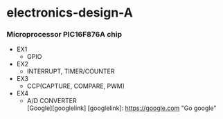 # electronics-design-A
### Microprocessor PIC16F876A chip  
* EX1  
  + GPIO  
* EX2  
  + INTERRUPT, TIMER/COUNTER  
* EX3   
  + CCP(CAPTURE, COMPARE, PWM)  
* EX4  
  + A/D CONVERTER  
  [Google][googlelink] [googlelink]: https://google.com "Go google"
